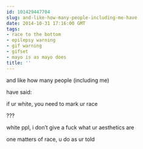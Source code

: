 ```yaml
---
id: 101429447704
slug: and-like-how-many-people-including-me-have
date: 2014-10-31 17:16:00 GMT
tags:
- race to the bottom
- epilepsy warning
- gif warning
- gifset
- mayo is as mayo does
title: ''
---
```

<p>and like how many people (including me)</p>

<p>have said:</p>

<p>if ur white, you need to mark ur race</p>

<p>???</p>

<p>white ppl, i don&#8217;t give a fuck what ur aesthetics are</p>

<p>one matters of race, u do as ur told</p>

<p><img src="http://g.nmp.pw/albums/glare/react_EPicCateSideEYE.gif" alt=""/></p>